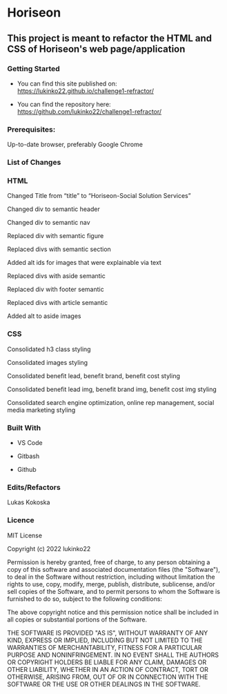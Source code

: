 # Horiseon

## This project is meant to refactor the HTML and CSS of Horiseon's web page/application

### Getting Started

 * You can find this site published on: https://lukinko22.github.io/challenge1-refractor/
 + You can find the repository here: https://github.com/lukinko22/challenge1-refractor/

### Prerequisites:

 Up-to-date browser, preferably Google Chrome

### List of Changes

### HTML

Changed Title from “title” to “Horiseon-Social Solution Services”

Changed div to semantic header

Changed div to semantic nav

Replaced div with semantic figure

Replaced divs with semantic section

Added alt ids for images that were explainable via text

Replaced divs with aside semantic

Replaced div with footer semantic

Replaced divs with article semantic

Added alt to aside images

### CSS

Consolidated h3 class styling

Consolidated images styling

Consolidated benefit lead, benefit brand, benefit cost styling

Consolidated benefit lead img, benefit brand img, benefit cost img styling

Consolidated search engine optimization, online rep management, social media marketing styling

### Built With

* VS Code 
+ Gitbash
- Github

### Edits/Refactors

Lukas Kokoska

### Licence

MIT License

Copyright (c) 2022 lukinko22

Permission is hereby granted, free of charge, to any person obtaining a copy
of this software and associated documentation files (the "Software"), to deal
in the Software without restriction, including without limitation the rights
to use, copy, modify, merge, publish, distribute, sublicense, and/or sell
copies of the Software, and to permit persons to whom the Software is
furnished to do so, subject to the following conditions:

The above copyright notice and this permission notice shall be included in all
copies or substantial portions of the Software.

THE SOFTWARE IS PROVIDED "AS IS", WITHOUT WARRANTY OF ANY KIND, EXPRESS OR
IMPLIED, INCLUDING BUT NOT LIMITED TO THE WARRANTIES OF MERCHANTABILITY,
FITNESS FOR A PARTICULAR PURPOSE AND NONINFRINGEMENT. IN NO EVENT SHALL THE
AUTHORS OR COPYRIGHT HOLDERS BE LIABLE FOR ANY CLAIM, DAMAGES OR OTHER
LIABILITY, WHETHER IN AN ACTION OF CONTRACT, TORT OR OTHERWISE, ARISING FROM,
OUT OF OR IN CONNECTION WITH THE SOFTWARE OR THE USE OR OTHER DEALINGS IN THE
SOFTWARE.

